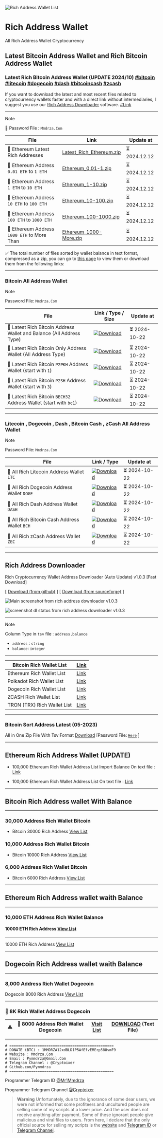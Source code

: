 ![Rich Address Wallet List](https://raw.githubusercontent.com/Pymmdrza/Rich-Address-Wallet/main/richwallet1.png)

# Rich Address Wallet
All Rich Address Wallet Cryptocurrency


## Latest Bitcoin Address Wallet and Rich Bitcoin Address Wallet


### Latest Rich Bitcoin Address Wallet (UPDATE 2024/10) [#bitcoin](https://github.com/Pymmdrza/Rich-Address-Wallet#bitcoin-all-address-wallet 'download Latest All Rich Bitcoin Address Wallet') [#litecoin](https://github.com/Pymmdrza/Rich-Address-Wallet#litecoin--dogecoin--dash--bitcoin-cash--zcash-all-address-wallet 'download Latest All Rich litecoin Address Wallet') [#dogecoin](https://github.com/Pymmdrza/Rich-Address-Wallet#litecoin--dogecoin--dash--bitcoin-cash--zcash-all-address-wallet 'download Latest All Rich Dogecoin Address Wallet') [#dash](https://github.com/Pymmdrza/Rich-Address-Wallet#litecoin--dogecoin--dash--bitcoin-cash--zcash-all-address-wallet 'download Latest All Rich DASH Address Wallet') [#bitcoincash](https://github.com/Pymmdrza/Rich-Address-Wallet#litecoin--dogecoin--dash--bitcoin-cash--zcash-all-address-wallet 'download Latest All Rich Bitcoin Cash Address Wallet') [#zcash](https://github.com/Pymmdrza/Rich-Address-Wallet#litecoin--dogecoin--dash--bitcoin-cash--zcash-all-address-wallet 'Download Latest All Rich ZCASH Address Wallet')

If you want to download the latest and most recent files related to cryptocurrency wallets faster and with a direct link without intermediaries, I suggest you use our [Rich Address Downloader](https://github.com/Pymmdrza/Rich-Address-Wallet#rich-address-downloader) software. [#Link](https://github.com/Pymmdrza/Rich-Address-Wallet#rich-address-downloader)

---

>[!NOTE]
>🔐 Password File : `Mmdrza.Com`

| File | Link | Update at | 
| --------- | ----------- | ------ |
| :file_folder: Ethereum Latest Rich Addresses | [Latest_Rich_Ethereum.zip](https://mega.nz/file/uFMzEJjb#OHThDrc3HAKkJxudPDpmNbPsYZE8wMp5e44sCxbyveo)  | :hourglass_flowing_sand: 2024.12.12 |
| :file_folder: Ethereum Address `0.01 ETH` to `1 ETH` | [Ethereum_0.01-1.zip](https://mega.nz/file/PdVBVboL#i5vS6aGKep46haXsFu-b1WpeX0t0W2MJdu0_Rk4tdPE) | :hourglass_flowing_sand: 2024.12.12 |
| :file_folder: Ethereum Address `1 ETH` to `10 ETH` | [Ethereum_1-10.zip](https://mega.nz/file/zVFxGBZR#uctmb6M6eW5j0iiFk9qPkyYpcUX5H9urbUBVV4Y3e4A) | :hourglass_flowing_sand: 2024.12.12 |
| :file_folder: Ethereum Address `10 ETH` to `100 ETH` | [Ethereum_10-100.zip](https://mega.nz/file/XJExjJSR#kFYQc5ZNyUtKMZuyKYw4kzhR_XAC_edoZowoKWwCWhQ) | :hourglass_flowing_sand: 2024.12.12 |
| :file_folder: Ethereum Address `100 ETH` to `1000 ETH` | [Ethereum_100-1000.zip](https://mega.nz/file/TYkG3BwR#eBxBc-AhPmo7cAnj8LYBeIdrS_Hh6U021V-_AAddFyI) | :hourglass_flowing_sand: 2024.12.12 |
| :file_folder: Ethereum Address `1000 ETH` to More Than | [Ethereum_1000-More.zip](https://mega.nz/file/mIE0VZzC#H0633-2GlqiZAY0hbm0AMuIQBuU22UTmNHkipnIaWsM) | :hourglass_flowing_sand: 2024.12.12 |

✅ The total number of files sorted by wallet balance in text format, compressed as a zip, you can go to [this page](https://github.com/Pymmdrza/Rich-Address-Wallet/tree/main/ETHEREUM/2024 'Ethereum Rich Addresses Files') to view them or download them from the following links:

---

### Bitcoin All Address Wallet

>[!NOTE]
>Password File: `Mmdrza.Com`

| File | Link / Type / Size | Update at | 
| --------- | ----------- | ------ |
|:file_folder: Latest Rich Bitcoin Address Wallet and Balance (All Address Type) | [![Download](https://img.shields.io/badge/Download_.tsv.gz-685MB-37A5CC?style=plastic)](https://mega.nz/file/7dE32ZiJ#cmjTVUMSD9MDdTQAYuZcumm7Uv_yoDV2QAopXYjxqmw 'Latest All Rich Bitcoin Address Wallet and Balance') | :hourglass_flowing_sand: 2024-10-22 |
|:file_folder: Latest Rich Bitcoin Only Address Wallet (All Address Type) | [![Download](https://img.shields.io/badge/Download_.zip-343MB-37A5CC?style=plastic)](https://mega.nz/file/vcNVWTrY#tN46VCqekvfDrkhohw0FOlj-aIuXsgEc6STHJzzEHms 'Latest All Rich Bitcoin Address Wallet and Balance') | :hourglass_flowing_sand: 2024-10-22 |
|:file_folder: Latest Rich Bitcoin `P2PKH` Address Wallet (start with `1`) | [![Download](https://img.shields.io/badge/Download_.zip-91MB-37A5CC?style=plastic)](https://mega.nz/file/KFtlhAjZ#hBqXf32krexEWiTExuKikvfKAyKwfbhLqeARMopfbkw 'Latest Rich Bitcoin P2PKH Address Wallet') | :hourglass_flowing_sand: 2024-10-22 |
|:file_folder: Latest Rich Bitcoin `P2SH` Address Wallet (start with `3`) | [![Download](https://img.shields.io/badge/Download_.zip-59MB-37A5CC?style=plastic)](https://mega.nz/file/WUtQwLwC#zYL3ujY4M3VGMvdr2jAnhICeCW6DpQ45T_gPsXg4qLw 'Latest Rich Bitcoin P2SH Address Wallet') | :hourglass_flowing_sand: 2024-10-22 |
|:file_folder: Latest Rich Bitcoin `BECH32` Address Wallet (start with `bc1`) | [![Download](https://img.shields.io/badge/Download_.zip-181MB-37A5CC?style=plastic)](https://mega.nz/file/2JMGVTLQ#HiOwCI_Ci18-akhIrSkrB60sIsxGXKF3Dpc5EdvvbPs 'Latest Rich Bitcoin BECH32 Address Wallet') | :hourglass_flowing_sand: 2024-10-22 |

---

### Litecoin , Dogecoin , Dash , Bitcoin Cash , zCash All Address Wallet

>[!NOTE]
>Password File: `Mmdrza.Com`

| File | Link / Type | Update at |
| --------- | ----------- | ------ |
| :file_folder: All Rich Litecoin Address Wallet `LTC` | [![Download](https://img.shields.io/badge/Download_.zip-79MB-37A5CC?style=plastic)](https://mega.nz/file/7dE32ZiJ#cmjTVUMSD9MDdTQAYuZcumm7Uv_yoDV2QAopXYjxqmw 'Latest Rich Litecoin Address Wallet') | :hourglass_flowing_sand: 2024-10-22 |
| :file_folder: All Rich Dogecoin Address Wallet `DOGE` | [![Download](https://img.shields.io/badge/Download_.zip-54MB-37A5CC?style=plastic)](https://mega.nz/file/PU0RkQxZ#F8b9o5RW1a2OQhrF9ws5jjCBuKsnfJYHhDwU9b2wkSc 'Latest Rich Dogecoin Address Wallet') | :hourglass_flowing_sand: 2024-10-22 |
| :file_folder: All Rich Dash Address Wallet `DASH` | [![Download](https://img.shields.io/badge/Download_.zip-118KB-37A5CC?style=plastic)](https://mega.nz/file/fQsBTbYI#NB-ZWGVWZnHenuxRPvTzmpkBb15nSziITq2OnCKcViw 'Latest Rich Dash Address Wallet') | :hourglass_flowing_sand: 2024-10-22 |
| :file_folder: All Rich Bitcoin Cash Address Wallet `BCH` | [![Download](https://img.shields.io/badge/Download_.zip-99MB-37A5CC?style=plastic)](https://mega.nz/file/TFdghRxJ#S_mK0q0F1cvaYIWF67VwA1X94-h-qx7o4VncNL__658 'Latest Rich Bitcoin Cash Address Wallet') | :hourglass_flowing_sand: 2024-10-22 |
| :file_folder: All Rich zCash Address Wallet `ZEC` | [![Download](https://img.shields.io/badge/Download_.zip-36KB-37A5CC?style=plastic)](https://mega.nz/file/vBU1gAZS#opY3SDmp506H3Ef06oWPkhesvILZamdyo4LGMgE7dv4 'Latest Rich ZCASH Address Wallet') | :hourglass_flowing_sand: 2024-10-22 |


---

## Rich Address Downloader

Rich Cryptocurrency Wallet Address Downloader (Auto Update) v1.0.3 [Fast Download]

[ [Download (from github)](https://github.com/Pymmdrza/RichAddressDownloader 'rich address downloader software for download automatic update rich wallet cryptocurrency') ] [ [Download (from sourceforge)](https://sourceforge.net/projects/rich-address-downloader/files/ 'Download Rich Address Downloader from sourceforge') ]


![Main screenshot from rich address downloader v1.0.3](https://raw.githubusercontent.com/Pymmdrza/RichAddressDownloader/main/img/Screenshot-main.webp 'Main screenshot from rich address downloader v1.0.3')



![screenshot dl status from rich address downloader v1.0.3](https://raw.githubusercontent.com/Pymmdrza/RichAddressDownloader/main/img/Screenshot-dl-status.webp 'screenshot dl status from rich address downloader v1.0.3')

---

>[!NOTE]
> Column Type in `tsv` file : `address,balance`
> - `address` : `string`
> - `balance`: `integer`

---

| Bitcoin Rich Wallet List | [Link](https://github.com/Pymmdrza/Rich-Address-Wallet/tree/main/Bitcoin) |
| ------------------------ | ---- |
| Ethereum Rich Wallet List | [Link](https://github.com/Pymmdrza/Rich-Address-Wallet/tree/main/ETHEREUM 'Ethereum (ETH) Rich Wallet List Address') |
| Polkadot Rich Wallet List | [Link](https://github.com/Pymmdrza/Rich-Address-Wallet/tree/main/DOT 'Polkadot (DOT) Rich Wallet List Address') |
| Dogecoin Rich Wallet List | [Link](https://github.com/Pymmdrza/Rich-Address-Wallet/blob/main/7999_RichAddressDoge.txt 'Dogecoin Rich Wallet List Address') |
| ZCASH Rich Wallet List | [Link](https://github.com/Pymmdrza/Rich-Address-Wallet/tree/main/ZCASH 'ZCASH Rich Wallet List Address') |
| TRON (TRX) Rich Wallet List | [Link](https://github.com/Pymmdrza/Rich-Address-Wallet/tree/main/TRON 'Tron (trx) Rich Wallet List Address') |

---

### Bitcoin Sort Address Latest (05-2023)
All in One Zip File With Tsv Format [Download](https://github.com/Pymmdrza/Rich-Address-Wallet/releases/tag/BTC_Sort 'Sort Bitcoin All Address Wallet 2023') 
[Password File: [`Here`](https://github.com/Pymmdrza/Rich-Address-Wallet/releases/tag/BTC_Sort) ]

---
## Ethereum Rich Address Wallet (UPDATE)
- 100,000 Ethereum Rich Wallet Address List Import Balance On text file : [Link](https://github.com/Pymmdrza/Rich-Address-Wallet/blob/main/ETHEREUM/EthRich_Bal.txt)

- 100,000 Ethereum Rich Wallet Address List On text file : [Link](https://github.com/Pymmdrza/Rich-Address-Wallet/blob/main/ETHEREUM/EthRich.txt)

----
## Bitcoin Rich Address wallet With Balance
----

### 30,000 Address Rich Wallet Bitcoin

- Bitcoin 30000 Rich Address [View List](https://github.com/Pymmdrza/Rich-Address-Wallet/blob/main/30000BTCRichWalletAdd.txt)

### 10,000 Address Rich Wallet Bitcoin

- Bitcoin 10000 Rich Address [View List](https://github.com/Pymmdrza/Rich-Address-Wallet/blob/main/10000_RichAddressBitcoin.md)

### 6,000 Address Rich Wallet Bitcoin

- Bitcoin 6000 Rich Address [View List](https://github.com/Pymmdrza/Rich-Address-Wallet/blob/main/6000_RichAddressBitcoin.md)

----

## Ethereum Rich Address wallet waith Balance

----

### 10,000 ETH Address Rich Wallet Balance

#### 10000 ETH Rich Address [View List](https://github.com/Pymmdrza/Rich-Address-Wallet/blob/main/10000ETHRichAddress.md)

----

10000 ETH Rich Address [View List](https://github.com/Pymmdrza/Rich-Address-Wallet/blob/main/10000ETHRichAddress.md)

----

## Dogecoin Rich Address wallet waith Balance

----

### 8,000 Address Rich Wallet Dogecoin

Dogecoin 8000 Rich Address [View List](https://github.com/Pymmdrza/Rich-Address-Wallet/blob/main/8K_RichAddressDoge.md)
 
----

### 💎 8K Rich Wallet Address Dogecoin

| ⚠️ | 🔐 **8000** Address Rich Wallet Dogecoin | [Visit List](https://github.com/Pymmdrza/Rich-Address-Wallet/blob/main/8K_RichAddressDoge.md) | [DOWNLOAD](https://github.com/Pymmdrza/Rich-Address-Wallet/blob/main/7999_RichAddressDoge.txt) (Text File)|
| ----- | ------ | -------- | ----------------------------- |

----
```
# ================================================
# DONATE (BTC) : 1MMDRZA12xdBLD1P5AfEfvEMErp588vmF9
# Website : Mmdrza.Com
# Email : Pymmdrza@Gmail.Com
# Telegram Channel : @Cryptoixer
# Github.com/Pymmdrza
# ================================================
```
Programmer Telegram ID [@Mr1Mmdrza](https://t.me/mr1mmdrza)

Programmer Telegram Channel [@Cryptoixer](https://t.me/Cryptoixer)

> **Warning**
> Unfortunately, due to the ignorance of some dear users, we were not informed that some profiteers and uncultured people are selling some of my scripts at a lower price. And the user does not receive anything after payment. Some of these ignorant people give malicious and viral files to users. From here, I declare that the only official source for selling my scripts is the [website](https://mmdrza.com) and [Telegram ID](https://t.me/mr1mmdrza) or [Telegram Channel](https://t.me/Cryptoixer).
